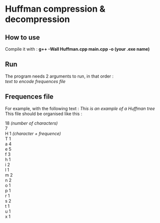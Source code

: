 # Huffman compression & decompression 

## How to use 
Compile it with : **g++ -Wall Huffman.cpp main.cpp -o (your .exe name)** 

## Run 
The program needs 2 arguments to run, in that order :  
*text to encode* *frequences file*

## Frequences file
For example, with the following text : *This is an example of a Huffman tree*  
This file should be organised like this :  

18      *(number of characters)*  
  7  
H 1     *(character + frequence)*  
T 1  
a 4  
e 5  
f 3  
h 1  
i 2  
l 1  
m 2  
n 2  
o 1  
p 1  
r 1  
s 2  
t 1  
u 1  
x 1  

